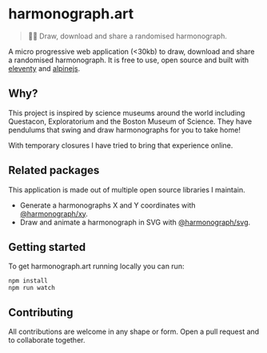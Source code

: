 # harmonograph.art

> 👩‍🎨 Draw, download and share a randomised harmonograph.

A micro progressive web application (<30kb) to draw, download and share a randomised harmonograph. It is free to use, open source and built with [eleventy](https://github.com/11ty/eleventy) and [alpinejs](https://github.com/alpinejs/alpine).

## Why?

This project is inspired by science museums around the world including Questacon, Exploratorium and the Boston Museum of Science. They have pendulums that swing and draw harmonographs for you to take home!

With temporary closures I have tried to bring that experience online.

## Related packages

This application is made out of multiple open source libraries I maintain.

- Generate a harmonographs X and Y coordinates with [@harmonograph/xy](https://www.npmjs.com/package/@harmonograph/xy).
- Draw and animate a harmonograph in SVG with [@harmonograph/svg](https://www.npmjs.com/package/@harmonograph/svg).

## Getting started

To get harmonograph.art running locally you can run:

```
npm install
npm run watch
```

## Contributing

All contributions are welcome in any shape or form. Open a pull request and to collaborate together.
